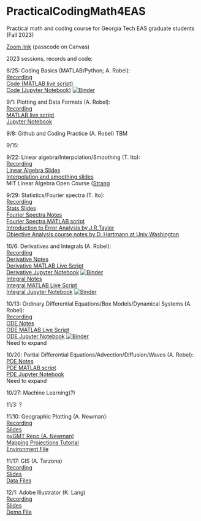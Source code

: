 # PracticalCodingMath4EAS
Practical math and coding course for Georgia Tech EAS graduate students (Fall 2023)

[Zoom link](https://gatech.zoom.us/j/93274070063?pwd=SXlaL3duZzRLTG0wZk9Xa0Y1NGNDZz09) (passcode on Canvas)

2023 sessions, records and code:

8/25: Coding Basics (MATLAB/Python; A. Robel):  
[Recording](XX)  
[Code (MATLAB live script)](https://github.com/aarobel/PracticalCodingMath4EAS/blob/main/MATLAB_basics.mlx)  
[Code (Jupyter Notebook)](https://github.com/aarobel/PracticalCodingMath4EAS/blob/main/Python_basics.ipynb) [![Binder](https://mybinder.org/badge_logo.svg)](https://mybinder.org/v2/gh/aarobel/PracticalCodingMath4EAS/main?filepath=Python_basics.ipynb)   

9/1: Plotting and Data Formats (A. Robel):  
[Recording](XX)  
[MATLAB live script](https://github.com/aarobel/PracticalCodingMath4EAS/blob/main/Class3_dataIO_plot.mlx)  
[Jupyter Notebook](https://github.com/aarobel/PracticalCodingMath4EAS/blob/main/Class3_dataIO_plot.ipynb)  

9/8: Github and Coding Practice (A. Robel)
TBM

9/15: 

9/22: Linear algebra/Interpolation/Smoothing (T. Ito):  
[Recording](XX)  
[Linear Algebra Slides](https://github.com/aarobel/PracticalCodingMath4EAS/blob/main/Class4_LinAlg.pptx)  
[Interpolation and smoothing slides](https://github.com/aarobel/PracticalCodingMath4EAS/blob/main/Class5_Interp.pptx)  
MIT Linear Algebra Open Course ([Strang](https://ocw.mit.edu/courses/mathematics/18-06-linear-algebra-spring-2010/)  

9/29: Statistics/Fourier spectra (T. Ito):  
[Recording](XX)  
[Stats Slides](https://github.com/eas2655-taka/PracticalCodingMath4EAS/blob/main/Class6_Stats.pptx)  
[Fourier Spectra Notes](https://github.com/aarobel/PracticalCodingMath4EAS/blob/main/Class12-Fourier.pptx)  
[Fourier Spectra MATLAB script](https://github.com/aarobel/PracticalCodingMath4EAS/blob/main/Class12_Fourier.mlx)  
[Introduction to Error Analysis by J.R.Taylor](https://ia801307.us.archive.org/14/items/TaylorJ.R.IntroductionToErrorAnalysis2ed/Taylor%20J.R.%20Introduction%20to%20error%20analysis%202ed_text.pdf)  
[Objective Analysis course notes by D. Hartmann at Univ Washington](https://atmos.uw.edu/~dennis/552_Notes_ftp.html)  

10/6: Derivatives and Integrals (A. Robel):  
[Recording](XX)  
[Derivative Notes](https://github.com/aarobel/PracticalCodingMath4EAS/blob/main/Derivative%20review.pdf)  
[Derivative MATLAB Live Script](https://github.com/aarobel/PracticalCodingMath4EAS/blob/main/Derivative_MATLAB.mlx)  
[Derivative Jupyter Notebook](https://github.com/aarobel/PracticalCodingMath4EAS/blob/main/Derivative_notebook.ipynb) [![Binder](https://mybinder.org/badge_logo.svg)](https://mybinder.org/v2/gh/aarobel/PracticalCodingMath4EAS/8bdc4837544c33d162f7cc7b10b1b49cfcfb8bcf?urlpath=lab%2Ftree%2FDerivative_notebook.ipynb)  
[Integral Notes](https://github.com/aarobel/PracticalCodingMath4EAS/blob/main/Numerical%20Integration.pdf)  
[Integral MATLAB Live Script](https://github.com/aarobel/PracticalCodingMath4EAS/blob/main/Integral_MATLAB.mlx)  
[Integral Jupyter Notebook](https://github.com/aarobel/PracticalCodingMath4EAS/blob/main/Integral_notebook.ipynb) [![Binder](https://mybinder.org/badge_logo.svg)](https://mybinder.org/v2/gh/aarobel/PracticalCodingMath4EAS/main?filepath=Integral_notebook.ipynb)  

10/13: Ordinary Differential Equations/Box Models/Dynamical Systems (A. Robel):  
[Recording](XX)  
[ODE Notes](https://github.com/aarobel/PracticalCodingMath4EAS/blob/main/ODE%20Review.pdf)  
[ODE MATLAB Live Script](https://github.com/aarobel/PracticalCodingMath4EAS/blob/main/ODE_MATLAB.mlx)  
[ODE Jupyter Notebook](https://github.com/aarobel/PracticalCodingMath4EAS/blob/main/ODE_notebook.ipynb) [![Binder](https://mybinder.org/badge_logo.svg)](https://mybinder.org/v2/gh/aarobel/PracticalCodingMath4EAS/main?filepath=ODE_notebook.ipynb)  
Need to expand

10/20: Partial Differential Equations/Advection/Diffusion/Waves (A. Robel):  
[PDE Notes](https://github.com/aarobel/PracticalCodingMath4EAS/blob/main/PDE%20Review.pdf)  
[PDE MATLAB script](https://github.com/aarobel/PracticalCodingMath4EAS/blob/main/PDE_MATLAB_deas.m)  
[PDE Jupyter Notebook](https://github.com/aarobel/PracticalCodingMath4EAS/blob/main/PDE_notebook.ipynb)  
Need to expand

10/27: Machine Learning(?) 

11/3: ?

11/10: Geographic Plotting (A. Newman):  
[Recording](XX)   
[Slides](https://github.com/aarobel/PracticalCodingMath4EAS/blob/main/Class7_Coordinates-Taka2021-AndyUpdate2022.pptx)  
[pyGMT Repo (A. Newman)](https://github.com/avnewman/pyGMT-Tutorial)  
[Mapping Projections Tutorial](https://github.com/avnewman/pyGMT-Tutorial/blob/main/Mapping_projections.ipynb)  
[Environment File](https://github.com/aarobel/PracticalCodingMath4EAS/blob/main/pygmt_environment.yml)  

11/17: GIS (A. Tarzona)  
[Recording](XX)  
[Slides](https://github.com/aarobel/PracticalCodingMath4EAS/blob/main/GIS%20Demo_AT_09022022.pdf)  
[Data Files](https://www.dropbox.com/s/wrvflwyl5scskhl/Raw%20Data.zip?dl=0)

12/1: Adobe Illustrator (K. Lang)  
[Recording](XX)  
[Slides](https://github.com/aarobel/PracticalCodingMath4EAS/blob/main/20220907_adobe_illustrator.pdf)  
[Demo File](https://github.com/aarobel/PracticalCodingMath4EAS/blob/main/lang_2020_figure_2.ai)


